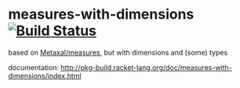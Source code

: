 measures-with-dimensions [![Build Status](https://travis-ci.org/AlexKnauth/measures-with-dimensions.png?branch=master)](https://travis-ci.org/AlexKnauth/measures-with-dimensions)
========================

based on [Metaxal/measures](https://github.com/Metaxal/measures), but with dimensions and (some) types

documentation: http://pkg-build.racket-lang.org/doc/measures-with-dimensions/index.html

